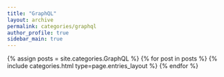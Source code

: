 ```yaml
---
title: "GraphQL"
layout: archive
permalink: categories/graphql
author_profile: true
sidebar_main: true
---
```



{% assign posts = site.categories.GraphQL %}
{% for post in posts %} {% include categories.html type=page.entries_layout %} {% endfor %}